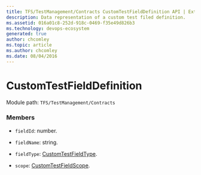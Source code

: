 ```yaml
---
title: TFS/TestManagement/Contracts CustomTestFieldDefinition API | Extensions for Azure DevOps Services
description: Data representation of a custom test filed definition.
ms.assetid: 016a01c8-252d-918c-0469-f35e49d826b3
ms.technology: devops-ecosystem
generated: true
author: chcomley
ms.topic: article
ms.author: chcomley
ms.date: 08/04/2016
---
```


# CustomTestFieldDefinition

Module path: `TFS/TestManagement/Contracts`


### Members

* `fieldId`: number. 

* `fieldName`: string. 

* `fieldType`: [CustomTestFieldType](../../../TFS/TestManagement/Contracts/CustomTestFieldType.md). 

* `scope`: [CustomTestFieldScope](../../../TFS/TestManagement/Contracts/CustomTestFieldScope.md). 

